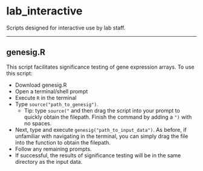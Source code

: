 # lab_interactive  
Scripts designed for interactive use by lab staff.  

---

## genesig.R  
This script facilitates significance testing of gene expression arrays. To use this script:
  * Download genesig.R
  * Open a terminal/shell prompt
  * Execute `R` in the terminal
  * Type `source("path_to_genesig")`. 
      * Tip: type `source("` and then drag the script into your prompt to quickly obtain the filepath. Finish the command by adding a `")` with no spaces.
  * Next, type and execute `genesig("path_to_input_data")`. As before, if unfamiliar with navigating in the terminal, you can simply drag the file into the function to obtain the filepath.
  * Follow any remaining prompts.
  * If successful, the results of significance testing will be in the same directory as the input data.
